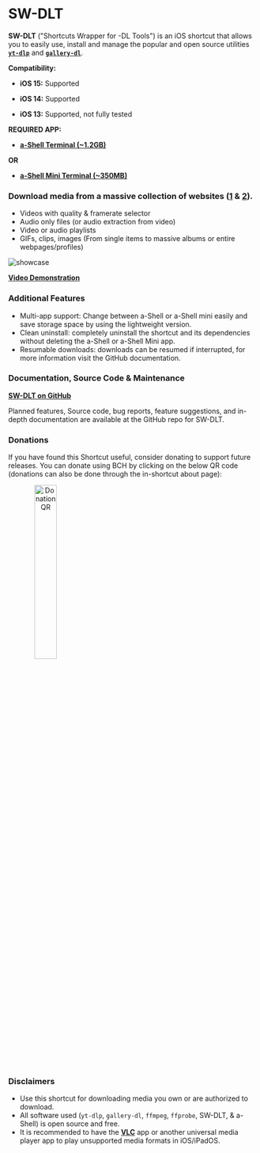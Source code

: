 # SW-DLT

**SW-DLT** ("Shortcuts Wrapper for -DL Tools") is an iOS shortcut that allows you to easily use, install and manage the popular and open source utilities **[`yt-dlp`](https://github.com/yt-dlp/yt-dlp)** and **[`gallery-dl`](https://github.com/mikf/gallery-dl)**.

**Compatibility:**

* **iOS 15:** Supported

* **iOS 14:** Supported

* **iOS 13:** Supported, not fully tested

**REQUIRED APP:**

* **[a-Shell Terminal (~1.2GB)](https://apps.apple.com/us/app/a-shell/id1473805438)**

**OR**

* **[a-Shell Mini Terminal (~350MB)](https://apps.apple.com/us/app/a-shell-mini/id1543537943)**

### Download media from a massive collection of websites ([1](https://github.com/yt-dlp/yt-dlp/blob/master/supportedsites.md) & [2](https://github.com/mikf/gallery-dl/blob/master/docs/supportedsites.md)).
- Videos with quality & framerate selector
- Audio only files (or audio extraction from video)
- Video or audio playlists
- GIFs, clips, images (From single items to massive albums or entire webpages/profiles)

<img src="https://images2.imgbox.com/99/24/s3b4891P_o.png" alt="showcase"/>

**[Video Demonstration](https://sendvid.com/yllwo8to)**

### Additional Features

- Multi-app support: Change between a-Shell or a-Shell mini easily and save storage space by using the lightweight version.
- Clean uninstall: completely uninstall the shortcut and its dependencies without deleting the a-Shell or a-Shell Mini app.
- Resumable downloads: downloads can be resumed if interrupted, for more information visit the GitHub documentation.

### Documentation, Source Code & Maintenance

**[SW-DLT on GitHub](https://github.com/net00-1/SW-DLT)**

Planned features, Source code, bug reports, feature suggestions, and in-depth documentation are available at the GitHub repo for SW-DLT.

### Donations

If you have found this Shortcut useful, consider donating to support future releases. You can donate using BCH by clicking on the below QR code (donations can also be done through the in-shortcut about page):

<a href="bitcoincash:qq5l9j3cgah8s6rz3xd5aet0u8wml2ezsgst9fedzz">
    <img style="height: 30%; width: auto; text-align:center" src="https://images2.imgbox.com/22/b6/LES5xnRh_o.png" alt="Donation QR">
</a>

### Disclaimers

- Use this shortcut for downloading media you own or are authorized to download.
- All software used (`yt-dlp`, `gallery-dl`, `ffmpeg`, `ffprobe`, SW-DLT, & a-Shell) is open source and free.
- It is recommended to have the **[VLC](https://apps.apple.com/us/app/vlc-for-mobile/id650377962)** app or another universal media player app to play unsupported media formats in iOS/iPadOS.
